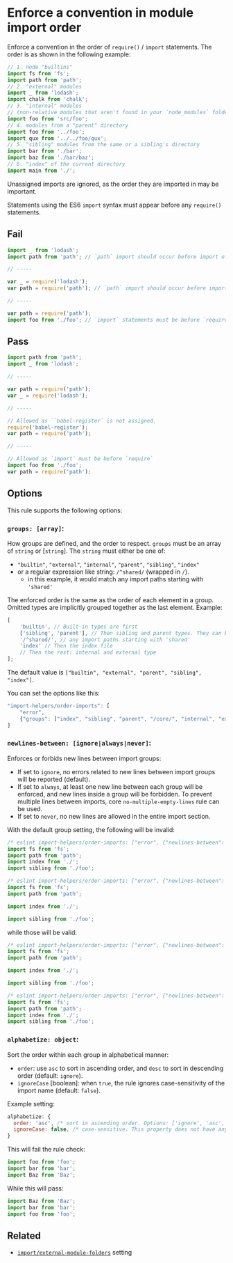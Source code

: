 # Enforce a convention in module import order

Enforce a convention in the order of `require()` / `import` statements. The order is as shown in the following example:

```js
// 1. node "builtins"
import fs from 'fs';
import path from 'path';
// 2. "external" modules
import _ from 'lodash';
import chalk from 'chalk';
// 3. "internal" modules
// (non-relative modules that aren't found in your `node_modules` folder (or specified external-modules folder)
import foo from 'src/foo';
// 4. modules from a "parent" directory
import foo from '../foo';
import qux from '../../foo/qux';
// 5. "sibling" modules from the same or a sibling's directory
import bar from './bar';
import baz from './bar/baz';
// 6. "index" of the current directory
import main from './';
```

Unassigned imports are ignored, as the order they are imported in may be important.

Statements using the ES6 `import` syntax must appear before any `require()` statements.

## Fail

```js
import _ from 'lodash';
import path from 'path'; // `path` import should occur before import of `lodash`

// -----

var _ = require('lodash');
var path = require('path'); // `path` import should occur before import of `lodash`

// -----

var path = require('path');
import foo from './foo'; // `import` statements must be before `require` statement
```

## Pass

```js
import path from 'path';
import _ from 'lodash';

// -----

var path = require('path');
var _ = require('lodash');

// -----

// Allowed as ̀`babel-register` is not assigned.
require('babel-register');
var path = require('path');

// -----

// Allowed as `import` must be before `require`
import foo from './foo';
var path = require('path');
```

## Options

This rule supports the following options:

### `groups: [array]`:

How groups are defined, and the order to respect. `groups` must be an array of `string` or [`string`]. The `string` must either be one of:

-   `"builtin"`, `"external"`, `"internal"`, `"parent"`, `"sibling"`, `"index"`
-   or a regular expression like string: `/^shared/` (wrapped in `/`).
    -   in this example, it would match any import paths starting with `'shared'`

The enforced order is the same as the order of each element in a group. Omitted types are implicitly grouped together as the last element. Example:

```js
[
	'builtin', // Built-in types are first
	['sibling', 'parent'], // Then sibling and parent types. They can be mingled together
	'/^shared/', // any import paths starting with 'shared'
	'index' // Then the index file
	// Then the rest: internal and external type
];
```

The default value is `["builtin", "external", "parent", "sibling", "index"]`.

You can set the options like this:

```js
"import-helpers/order-imports": [
    "error",
    {"groups": ["index", "sibling", "parent", "/core/", "internal", "external", "builtin"]}
]
```

### `newlines-between: [ignore|always|never]`:

Enforces or forbids new lines between import groups:

-   If set to `ignore`, no errors related to new lines between import groups will be reported (default).
-   If set to `always`, at least one new line between each group will be enforced, and new lines inside a group will be forbidden. To prevent multiple lines between imports, core `no-multiple-empty-lines` rule can be used.
-   If set to `never`, no new lines are allowed in the entire import section.

With the default group setting, the following will be invalid:

```js
/* eslint import-helpers/order-imports: ["error", {"newlines-between": "always"}] */
import fs from 'fs';
import path from 'path';
import index from './';
import sibling from './foo';
```

```js
/* eslint import-helpers/order-imports: ["error", {"newlines-between": "never"}] */
import fs from 'fs';
import path from 'path';

import index from './';

import sibling from './foo';
```

while those will be valid:

```js
/* eslint import-helpers/order-imports: ["error", {"newlines-between": "always"}] */
import fs from 'fs';
import path from 'path';

import index from './';

import sibling from './foo';
```

```js
/* eslint import-helpers/order-imports: ["error", {"newlines-between": "never"}] */
import fs from 'fs';
import path from 'path';
import index from './';
import sibling from './foo';
```

### `alphabetize: object`:

Sort the order within each group in alphabetical manner:

-   `order`: use `asc` to sort in ascending order, and `desc` to sort in descending order (default: `ignore`).
-   `ignoreCase` [boolean]: when `true`, the rule ignores case-sensitivity of the import name (default: `false`).

Example setting:

```js
alphabetize: {
  order: 'asc', /* sort in ascending order. Options: ['ignore', 'asc', 'desc'] */
  ignoreCase: false, /* case-sensitive. This property does not have any effect if 'order' is set to 'ignore' */
}
```

This will fail the rule check:

```js
import foo from 'foo';
import bar from 'bar';
import Baz from 'Baz';
```

While this will pass:

```js
import Baz from 'Baz';
import bar from 'bar';
import foo from 'foo';
```

## Related

-   [`import/external-module-folders`] setting

[`import/external-module-folders`]: ../../README.md#importexternal-module-folders

